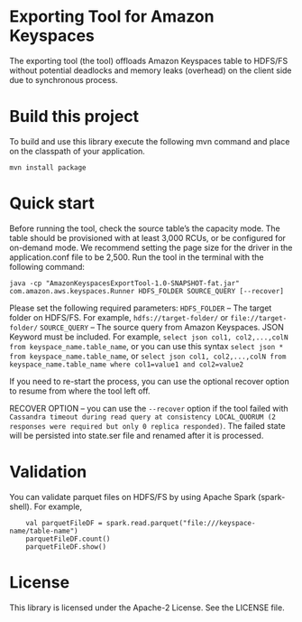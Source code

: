 # Exporting Tool for Amazon Keyspaces
The exporting tool (the tool) offloads Amazon Keyspaces table to HDFS/FS without potential deadlocks and memory leaks (overhead) 
on the client side due to synchronous process. 
 
# Build this project
To build and use this library execute the following mvn command and place on the classpath of your application. 
```
mvn install package
```

# Quick start
Before running the tool, check the source table’s the capacity mode. The table should be provisioned with at least 3,000 RCUs, 
or be configured for on-demand mode. We recommend setting the page size for the driver in the application.conf file to be 2,500.
Run the tool in the terminal with the following command:
 
`java -cp "AmazonKeyspacesExportTool-1.0-SNAPSHOT-fat.jar" com.amazon.aws.keyspaces.Runner HDFS_FOLDER SOURCE_QUERY [--recover]`
 
Please set the following required parameters:
`HDFS_FOLDER` – The target folder on HDFS/FS. For example, `hdfs://target-folder/` or `file://target-folder/`
`SOURCE_QUERY` – The source query from Amazon Keyspaces. JSON Keyword must be included. For example, 
`select json col1, col2,...,colN from keyspace_name.table_name`, or you can use this syntax `select json * from keyspace_name.table_name`, or 
`select json col1, col2,...,colN from keyspace_name.table_name where col1=value1 and col2=value2`
 
If you need to re-start the process, you can use the optional recover option to resume from where the tool left off.
 
RECOVER OPTION – you can use the `--recover` option if the tool failed with 
`Cassandra timeout during read query at consistency LOCAL_QUORUM (2 responses were required but only 0 replica responded)`. 
The failed state will be persisted into state.ser file and renamed after it is processed.
 
# Validation
You can validate parquet files on HDFS/FS by using Apache Spark (spark-shell). 
For example, 
```
    val parquetFileDF = spark.read.parquet("file:///keyspace-name/table-name") 
    parquetFileDF.count() 
    parquetFileDF.show()
```
 # License
 
 This library is licensed under the Apache-2 License. See the LICENSE file.